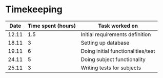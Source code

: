 # Timekeeping

| Date | Time spent (hours)| Task worked on |
|------|-------------------|----------------|
|12.11 | 1.5               | Initial requirements definition|
|18.11 | 3                 | Setting up database
|19.11 | 6                 | Doing initial functionalities/test|
|24.11 | 5                 | Doing subject functionality|
|25.11 | 3                 | Writing tests for subjects|
